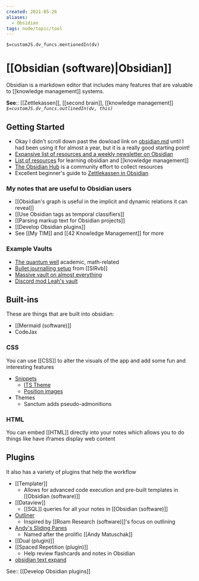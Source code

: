 ```yaml
---
created: 2021-05-26
aliases:
  - Obsidian
tags: node/topic/tool
---
```

`$=customJS.dv_funcs.mentionedIn(dv)`

# [[Obsidian (software)|Obsidian]]

Obsidian is a markdown editor that includes many features that are valuable to [[knowledge management]] systems.

**See**:: [[Zettlekassen]], [[second brain]], [[knowledge management]] 
*`$=customJS.dv_funcs.outlinedIn(dv, this)`*


## Getting Started
- Okay I didn't scroll down past the dowload link on [obsidian.md](https://obsidian.md/) until I had been using it for almost a year, but it is a really good starting point!
- [Expansive list of resources and a weekly newsletter on Obsidian](https://obsidianroundup.org/resources/.)
- [List of resources](https://dynalist.io/d/CQ4V16tFhIJIfy-rgDK7r1Bp) for learning obsidian and [[knowledge management]]
 - [The Obsidian Hub](https://publish.obsidian.md/hub/00+-+Start+here) is a community effort to collect resources
- Excellent beginner's guide to [Zettlekassen in Obsidian](https://www.youtube.com/watch?v=E6ySG7xYgjY)

### My notes that are useful to Obsidian users
- [[Obsidian's graph is useful in the implicit and dynamic relations it can reveal]]
- [[Use Obsidian tags as temporal classifiers]]
- [[Parsing markup text for Obsidian projects]]
- [[Develop Obsidian plugins]]
- See [[My TIM]] and [[42 Knowledge Management]] for more

### Example Vaults

- [The quantum well](https://publish.obsidian.md/myquantumwell/Knowledge+Management) academic, math-related
- [Bullet journalling setup](https://forum.obsidian.md/t/slrvbs-journaling-setup/22346/5) from [[SIRvb]]
- [Massive vault on almost everything](https://notes.invertedpassion.com/_Start+here_)
- [Discord mod Leah's vault](https://publish.obsidian.md/leah/Home)

## Built-ins

These are things that are built into obsidian:
- [[Mermaid (software)]]
- CodeJax

### CSS

You can use [[CSS]] to alter the visuals of the app and add some fun and interesting features

- [Snippets](https://github.com/Dmitriy-Shulha/obsidian-css-snippets/tree/develop/Snippets)
    - [ITS Theme](https://github.com/SlRvb/Obsidian--ITS-Theme)
    - [Position images](https://slrvb.github.io/Site/3_Nebula/ITS-Theme/ITST_Image-Positions/)
- Themes
    - Sanctum adds pseudo-admonitions

### HTML

You can embed [[HTML]] directly into your notes which allows you to do things like have iframes display web content

## Plugins

It also has a variety of plugins that help the workflow
- [[Templater]]
	- Allows for advanced code execution and pre-built templates in [[Obsidian (software)]]
- [[Dataview]]
	- [[SQL]] queries for all your notes in [[Obsidian (software)]]
- [Outliner](https://github.com/vslinko/obsidian-outliner)
	- Inspired by [[Roam Research (software)]]'s focus on outlining
- [Andy's Sliding Panes](https://github.com/deathau/sliding-panes-obsidian)
	- Named after the prolific [[Andy Matuschak]]
- [[Dual (plugin)]]
- [[Spaced Repetition (plugin)]]
    - Help review flashcards and notes in Obsidian
- [obsidian text expand](https://github.com/mrjackphil/obsidian-text-expand) 

See:: [[Develop Obsidian plugins]]